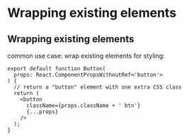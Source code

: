 # Wrapping existing elements

## Wrapping existing elements

common use case: wrap existing elements for styling:

```tsx
export default function Button(
  props: React.ComponentPropsWithoutRef<'button'>
) {
  // return a "button" element with one extra CSS class
  return (
    <button
      className={props.className + ' btn'}
      {...props}
    />
  );
}
```
